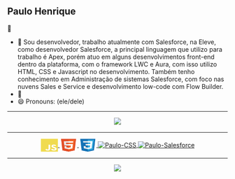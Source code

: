 ###  <h2>Paulo Henrique </h2>👋

- 🔭 Sou desenvolvedor, trabalho atualmente com Salesforce, na Eleve, como desenvolvedor Salesforce, a principal linguagem que utilizo para trabalho é Apex, porém atuo em alguns desenvolvimentos front-end dentro da plataforma, com o framework LWC e Aura, com isso utilizo HTML, CSS e Javascript no desenvolvimento. Também tenho conhecimento em Administração de sistemas Salesforce, com foco nas nuvens Sales e Service e desenvolvimento low-code com Flow Builder. 
- 🌱 
- 😄 Pronouns: (ele/dele)
<hr>
<div align="center">
  <a href="https://github.com/paulo-101">
  <img height="180em" src="https://github-readme-stats.vercel.app/api?username=paulo-101&show_icons=true&theme=dark&include_all_commits=true&count_private=true"/>
</div>
  <hr>
  <div align= "center">
  <img align="center" alt="Paulo-Js" height="30" width="40" src="https://raw.githubusercontent.com/devicons/devicon/master/icons/javascript/javascript-plain.svg">
  <img align="center" alt="Paulo-HTML" height="30" width="40" src="https://raw.githubusercontent.com/devicons/devicon/master/icons/html5/html5-original.svg">
  <img align="center" alt="Paulo-CSS" height="30" width="40" src="https://raw.githubusercontent.com/devicons/devicon/master/icons/css3/css3-original.svg">
  <img align="center" alt="Paulo-CSS" height="30" width="40" src="https://cdn.jsdelivr.net/gh/devicons/devicon/icons/nodejs/nodejs-original.svg" />
  <img align="center" alt="Paulo-Salesforce" height="30" width="40" src="https://cdn.jsdelivr.net/gh/devicons/devicon/icons/salesforce/salesforce-original.svg" />
          
  </div>  
  <hr>
  <div align ="center">
      <a href="https://www.linkedin.com/in/paulohsilva01/" target="_blank"><img src="https://img.shields.io/badge/-LinkedIn-%230077B5?style=for-the-badge&logo=linkedin&logoColor=white" target="_blank"></a> 

  </div>  
  
  

  
